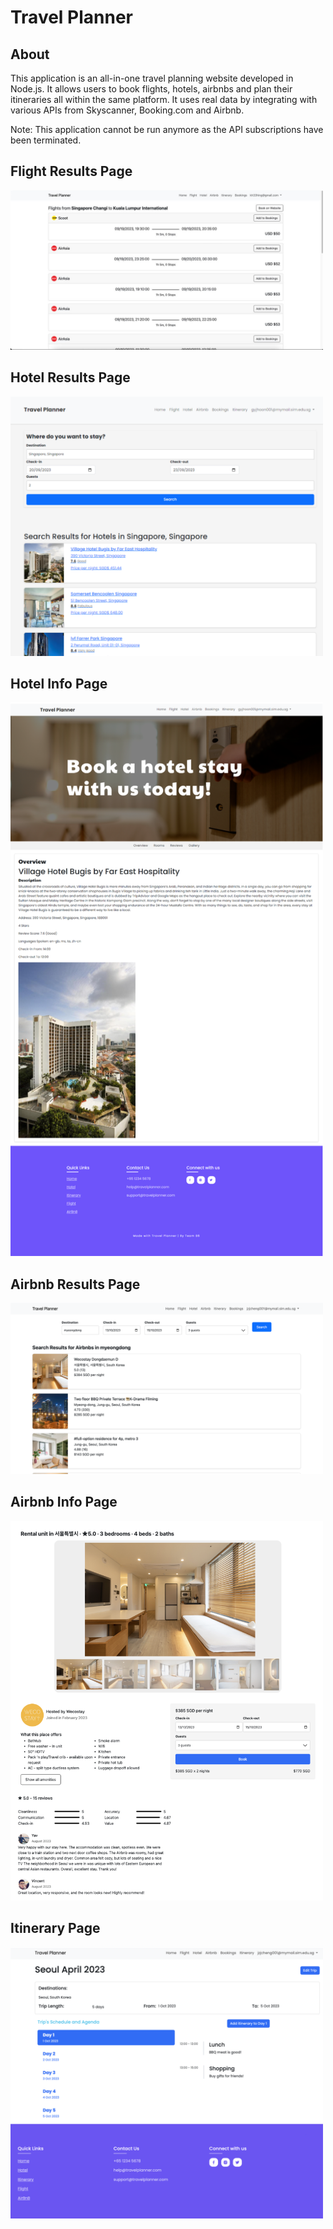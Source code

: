 # Travel Planner

## About

This application is an all-in-one travel planning website developed in Node.js. It allows users to book flights, hotels, airbnbs and plan their itineraries all within the same platform. It uses real data by integrating with various APIs from Skyscanner, Booking.com and Airbnb.

Note: This application cannot be run anymore as the API subscriptions have been terminated.

## Flight Results Page

<img src="flightResults.png" width="500">

## Hotel Results Page

<img src="hotelResults.png" width="500">

## Hotel Info Page

<img src="hotelInfo.png" width="500">

## Airbnb Results Page

<img src="airbnbResults.png" width="500">

## Airbnb Info Page

<img src="airbnbInfo.png" width="500">

## Itinerary Page

<img src="itinerary.png" width="500">
